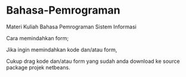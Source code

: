 # Bahasa-Pemrograman
Materi Kuliah Bahasa Pemrograman Sistem Informasi

Cara memindahkan form;

Jika ingin memindahkan kode dan/atau form,

Cukup drag kode dan/atau form yang sudah anda download ke source package projek netbeans.
